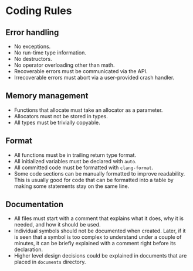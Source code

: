 # Coding Rules

## Error handling

- No exceptions.
- No run-time type information.
- No destructors.
- No operator overloading other than math.
- Recoverable errors must be communicated via the API.
- Irrecoverable errors must abort via a user-provided crash handler.

## Memory management

- Functions that allocate must take an allocator as a parameter.
- Allocators must not be stored in types.
- All types must be trivially copyable.

## Format

- All functions must be in trailing return type format.
- All initialized variables must be declared with `auto`.
- All committed code must be formatted with `clang-format`.
- Some code sections can be manually formatted to improve readability. This is
  usually good for code that can be formatted into a table by making some
  statements stay on the same line.

## Documentation

- All files must start with a comment that explains what it does, why it is
  needed, and how it should be used.
- Individual symbols should not be documented when created. Later, if it is seen
  that a symbol is too complex to understand under a couple of minutes, it can
  be briefly explained with a comment right before its declaration.
- Higher level design decisions could be explained in documents that are placed
  in `documents` directory.
